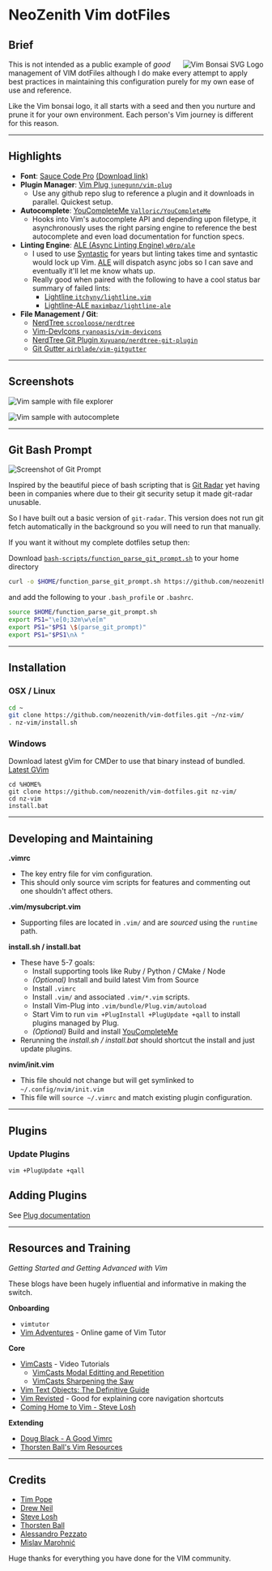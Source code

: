 # NeoZenith Vim dotFiles

## Brief

<img 
  align="right"
  alt="Vim Bonsai SVG Logo"
  src="https://cdn.rawgit.com/neozenith/vim-dotfiles/2bf070a3/images/vim-bonsai.svg" 
/>

This is not intended as a public example of *good* management of VIM dotFiles 
although I do make every attempt to apply best practices in maintaining this 
configuration purely for my own ease of use and reference. 

Like the Vim bonsai logo, it all starts with a seed and then you nurture 
and prune it for your own environment. Each person's Vim journey is different
for this reason.

----

## Highlights

 - **Font**: [Sauce Code Pro][sauce-code-pro] [(Download link)][sauce-code-pro-download]
 - **Plugin Manager**: [Vim Plug `junegunn/vim-plug`][vim-plug]
   - Use any github repo slug to reference a plugin and it downloads in parallel. Quickest setup.
 - **Autocomplete**: [YouCompleteMe `Valloric/YouCompleteMe`][ycm]
   - Hooks into Vim's autocomplete API and depending upon filetype, it asynchronously uses the right parsing engine to reference the best autocomplete and even load documentation for function specs.
 - **Linting Engine**: [ALE (Async Linting Engine) `w0rp/ale`][ale]
   - I used to use [Syntastic][syntastic] for years but linting takes time and syntastic would lock up Vim. [ALE][ale] will dispatch async jobs so I can save and eventually it'll let me know whats up. 
   - Really good when paired with the following to have a cool status bar summary of failed lints:
     - [Lightline `itchyny/lightline.vim`][lightline]
     - [Lightline-ALE `maximbaz/lightline-ale`][lightline-ale]
 - **File Management / Git**:
   - [NerdTree `scrooloose/nerdtree`][nerdtree]
   - [Vim-DevIcons `ryanoasis/vim-devicons`][vim-devicons]
   - [NerdTree Git Plugin `Xuyuanp/nerdtree-git-plugin`][nerdtree-git]
   - [Git Gutter `airblade/vim-gitgutter`][git-gutter]

[sauce-code-pro]: https://github.com/ryanoasis/nerd-fonts/blob/master/patched-fonts/SourceCodePro
[sauce-code-pro-download]: https://github.com/ryanoasis/nerd-fonts/releases/download/v1.2.0/SourceCodePro.zip
[vim-plug]: https://github.com/junegunn/vim-plug
[ycm]: https://github.com/Valloric/YouCompleteMe 
[ale]: https://github.com/w0rp/ale
[syntastic]: https://github.com/vim-syntastic/syntastic
[lightline]: https://github.com/itchyny/lightline.vim
[lightline-ale]: https://github.com/maximbaz/lightline-ale
[nerdtree]: https://github.com/scrooloose/nerdtree
[vim-devicons]: https://github.com/ryanoasis/vim-devicons
[nerdtree-git]: https://github.com/Xuyuanp/nerdtree-git-plugin
[git-gutter]: https://github.com/airblade/vim-gitgutter

----

## Screenshots

![Vim sample with file explorer][sample1]

![Vim sample with autocomplete][sample2]


[sample1]: https://raw.githubusercontent.com/neozenith/vim-dotfiles/master/images/example1.png
[sample2]: https://raw.githubusercontent.com/neozenith/vim-dotfiles/master/images/example2.png

----

## Git Bash Prompt 

![Screenshot of Git Prompt][gitprompt]

Inspired by the beautiful piece of bash scripting that is [Git Radar](https://github.com/michaeldfallen/git-radar) 
yet having been in companies where due to their git security setup it made git-radar unusable.

So I have built out a basic version of `git-radar`. This version does not run 
git fetch automatically in the background so you will need to run that manually.

[gitprompt]: https://raw.githubusercontent.com/neozenith/vim-dotfiles/master/images/git-prompt.png

If you want it without my complete dotfiles setup then: 

Download [`bash-scripts/function_parse_git_prompt.sh`](https://github.com/neozenith/vim-dotfiles/blob/master/bash-scripts/function_parse_git_prompt.sh)
to your home directory 

```bash
curl -o $HOME/function_parse_git_prompt.sh https://github.com/neozenith/vim-dotfiles/blob/master/bash-scripts/function_parse_git_prompt.sh
```

and add the following to your `.bash_profile` or `.bashrc`.

```bash
source $HOME/function_parse_git_prompt.sh
export PS1="\e[0;32m\w\e[m"
export PS1="$PS1 \$(parse_git_prompt)"
export PS1="$PS1\nλ "
```

----

## Installation

### OSX / Linux

```bash
cd ~
git clone https://github.com/neozenith/vim-dotfiles.git ~/nz-vim/
. nz-vim/install.sh
```

### Windows

Download latest gVim for CMDer to use that binary instead of bundled.
[Latest GVim][gvim-download]


```
cd %HOME%
git clone https://github.com/neozenith/vim-dotfiles.git nz-vim/
cd nz-vim
install.bat
```

[gvim-download]: https://github.com/vim/vim-win32-installer/releases

----

## Developing and Maintaining

**.vimrc**
 - The key entry file for vim configuration. 
 - This should only source vim scripts for features and commenting 
 out one shouldn't affect others. 

**.vim/mysubcript.vim**
 - Supporting files are located in `.vim/` and are *sourced* using the `runtime` 
path.

**install.sh / install.bat**
 - These have 5-7 goals:
   - Install supporting tools like Ruby / Python / CMake / Node
   - *(Optional)* Install and build latest Vim from Source
   - Install `.vimrc`
   - Install `.vim/` and associated `.vim/*.vim` scripts.
   - Install Vim-Plug into `.vim/bundle/Plug.vim/autoload`
   - Start Vim to run `vim +PlugInstall +PlugUpdate +qall` to install 
   plugins managed by Plug.
   - *(Optional)* Build and install [YouCompleteMe][ycm]
 - Rerunning the *install.sh / install.bat* should shortcut the install
 and just update plugins.

 **nvim/init.vim**
  - This file should not change but will get symlinked to `~/.config/nvim/init.vim`
  - This file will `source ~/.vimrc` and match existing plugin configuration.

----
## Plugins
### Update Plugins

```
vim +PlugUpdate +qall
```

## Adding Plugins

See [Plug documentation][plug-docs]

[plug-docs]:  https://github.com/junegunn/vim-plug#example

----
## Resources and Training

_Getting Started and Getting Advanced with Vim_

These blogs have been hugely influential and informative in making the switch.

**Onboarding**

 - `vimtutor`
 - [Vim Adventures][vim-adventures] - Online game of Vim Tutor

**Core**

 - [VimCasts][vimcasts] - Video Tutorials
    - [VimCasts Modal Editting and Repetition][vimcasts-repetition]
    - [VimCasts Sharpening the Saw][vimcasts-sharpeningthesaw]
 - [Vim Text Objects: The Definitive Guide][text-objects]
 - [Vim Revisted][vim-revisited] - Good for explaining core navigation shortcuts
 - [Coming Home to Vim - Steve Losh][coming-home]

**Extending**

 - [Doug Black - A Good Vimrc][dougblack-goodvimrc]
 - [Thorsten Ball's Vim Resources][thorsten-ball-vim-resources]

[vimcasts]: http://vimcasts.org/
[vimcasts-repetition]: http://vimcasts.org/episodes/modal-editing-undo-redo-and-repeat/
[vimcasts-sharpeningthesaw]: http://vimcasts.org/blog/2012/08/on-sharpening-the-saw/
[text-objects]: http://blog.carbonfive.com/2011/10/17/vim-text-objects-the-definitive-guide/
[vim-revisited]: http://mislav.net/2011/12/vim-revisited/
[coming-home]: http://stevelosh.com/blog/2010/09/coming-home-to-vim/
[dougblack-goodvimrc]: https://dougblack.io/words/a-good-vimrc.html
[thorsten-ball-vim-resources]: https://thorstenball.com/blog/2012/07/09/vim-learning-resources/
[vim-adventures]: https://vim-adventures.com/

----

## Credits

 - [Tim Pope](https://github.com/tpope)
 - [Drew Neil](https://github.com/nelstrom)
 - [Steve Losh](https://bitbucket.org/sjl/)
 - [Thorsten Ball](https://github.com/mrnugget) 
 - [Alessandro Pezzato](https://github.com/alepez)
 - [Mislav Marohnić](https://github.com/mislav)

Huge thanks for everything you have done for the VIM community.
